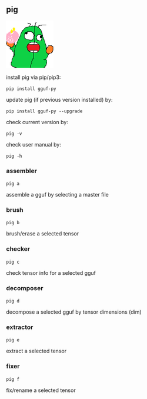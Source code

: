 ## pig
[<img src="https://raw.githubusercontent.com/gguf-org/pig/master/pig.gif" width="128" height="128">](https://github.com/gguf-org/pig)

install pig via pip/pip3:
```
pip install gguf-py
```

update pig (if previous version installed) by:
```
pip install gguf-py --upgrade
```

check current version by:
```
pig -v
```

check user manual by:
```
pig -h
```

### assembler
```
pig a
```
assemble a gguf by selecting a master file

### brush
```
pig b
```
brush/erase a selected tensor

### checker
```
pig c
```
check tensor info for a selected gguf

### decomposer
```
pig d
```
decompose a selected gguf by tensor dimensions (dim)

### extractor
```
pig e
```
extract a selected tensor

### fixer
```
pig f
```
fix/rename a selected tensor
